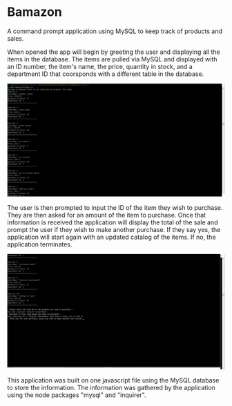 # Bamazon
A command prompt application using MySQL to keep track of products and sales.

When opened the app will begin by greeting the user and displaying all the items in the database. The items are pulled via MySQL and displayed with an ID number, the item's name, the price, quantity in stock, and a department ID that coorsponds with a different table in the database. 

![App Initialized](/images/ScreenshotOne.png)

The user is then prompted to input the ID of the item they wish to purchase. They are then asked for an amount of the item to purchase. Once that information is received the application will display the total of the sale and prompt the user if they wish to make another purchase. If they say yes, the application will start again with an updated catalog of the items. If no, the application terminates. 

![User being prompted](/images/ScreenshotTwo.png)

This application was built on one javascript file using the MySQL database to store the information. The information was gathered by the application using the node packages "mysql" and "inquirer". 
